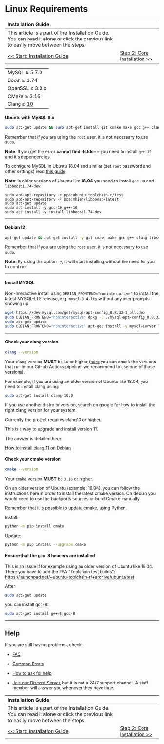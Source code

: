 # Linux Requirements

| Installation Guide | |
| :- | :- |
| This article is a part of the Installation Guide. You can read it alone or click the previous link to easily move between the steps. |
| [<< Start: Installation Guide](classic-installation) | [Step 2: Core Installation >>](linux-core-installation) |

| |
| :- |
| MySQL ≥ 5.7.0 |
| Boost ≥ 1.74 |
| OpenSSL ≥ 3.0.x |
| CMake ≥ 3.16 |
| Clang ≥ [10](https://github.com/azerothcore/azerothcore-wotlk/actions?query=workflow%3Acore-build) |

#### Ubuntu with MySQL 8.x

```sh
sudo apt-get update && sudo apt-get install git cmake make gcc g++ clang libmysqlclient-dev libssl-dev libbz2-dev libreadline-dev libncurses-dev mysql-server libboost-all-dev
```

Remember that if you are using the `root` user, it is not necessary to use `sudo`.

**Note**: If you get the error **cannot find -lstdc++** you need to install `g++-12` and it's dependencies.

To configure MySQL in Ubuntu 18.04 and similar (set `root` password and other settings) read [this guide](https://www.digitalocean.com/community/tutorials/how-to-install-mysql-on-ubuntu-18-04).

**Note**: in older versions of Ubuntu like **18.04** you need to install `gcc-10` and `libboost1.74-dev`:

```
sudo add-apt-repository -y ppa:ubuntu-toolchain-r/test
sudo add-apt-repository -y ppa:mhier/libboost-latest
sudo apt-get update
sudo apt install -y gcc-10 g++-10
sudo apt install -y install libboost1.74-dev
```

---

#### Debian 12

```sh
apt-get update && apt-get install -y git cmake make gcc g++ clang libssl-dev libbz2-dev libreadline-dev libncurses-dev libboost-all-dev lsb-release gnupg wget
```

Remember that if you are using the `root` user, it is not necessary to use `sudo`.

**Note:** By using the option `-y`, it will start installing without the need for you to confirm.

---

#### Install MYSQL

Non-Interactive install using `DEBIAN_FRONTEND="noninteractive"` to install the latest MYSQL-LTS release, e.g. `mysql-8.4-lts` without any user prompts showing up.

```sh
wget https://dev.mysql.com/get/mysql-apt-config_0.8.32-1_all.deb
sudo DEBIAN_FRONTEND="noninteractive" dpkg -i ./mysql-apt-config_0.8.32-1_all.deb
sudo apt-get update
sudo DEBIAN_FRONTEND="noninteractive" apt-get install -y mysql-server libmysqlclient-dev
```

---

#### Check your clang version

```sh
clang --version
```

Your `clang` version **MUST** be `10` or higher ([here](https://github.com/azerothcore/azerothcore-wotlk/actions?query=workflow%3Acore-build) you can check the versions that run in our Github Actions pipeline, we recommend to use one of those versions).

For example, if you are using an older version of Ubuntu like 18.04, you need to install clang using:

```sh
sudo apt-get install clang-10.0
```

If you use another distro or version, search on google for how to install the right clang version for your system.

Currently the project requires clang10 or higher.

This is a way to upgrade and install version 11.

The answer is detailed here:

[How to install clang 11 on Debian](https://stackoverflow.com/questions/66223241/how-to-install-clang-11-on-debian)

#### Check your cmake version

```sh
cmake --version
```

Your `cmake` version **MUST** be `3.16` or higher.

On an older version of Ubuntu (example: 16.04), you can follow the instructions here in order to install the latest cmake version. On debian you would need to use the backports sources or build Cmake manually.

Remember that it is possible to update cmake, using Python.

Install:

```sh
python -m pip install cmake
```

Update:

```sh
python -m pip install --upgrade cmake
```

#### Ensure that the gcc-8 headers are installed

This is an issue if for example using an older version of Ubuntu like 16.04. There you have to add the PPA "Toolchain test builds":
https://launchpad.net/~ubuntu-toolchain-r/+archive/ubuntu/test

After

```sh
sudo apt-get update
```

you can install gcc-8: 

```sh
sudo apt-get install g++-8 gcc-8
```

---

## Help

If you are still having problems, check:

* [FAQ](faq)

* [Common Errors](common-errors)

* [How to ask for help](how-to-ask-for-help)

* [Join our Discord Server](https://discord.gg/gkt4y2x), but it is not a 24/7 support channel. A staff member will answer you whenever they have time.

| Installation Guide | |
| :- | :- |
| This article is a part of the Installation Guide. You can read it alone or click the previous link to easily move between the steps. |
| [<< Start: Installation Guide](classic-installation) | [Step 2: Core Installation >>](linux-core-installation) |
